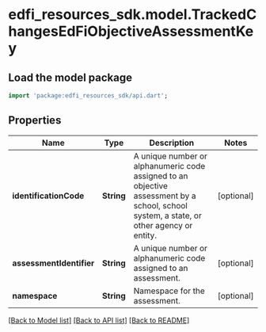 # edfi_resources_sdk.model.TrackedChangesEdFiObjectiveAssessmentKey

## Load the model package
```dart
import 'package:edfi_resources_sdk/api.dart';
```

## Properties
Name | Type | Description | Notes
------------ | ------------- | ------------- | -------------
**identificationCode** | **String** | A unique number or alphanumeric code assigned to an objective assessment by a school, school system, a state, or other agency or entity. | [optional] 
**assessmentIdentifier** | **String** | A unique number or alphanumeric code assigned to an assessment. | [optional] 
**namespace** | **String** | Namespace for the assessment. | [optional] 

[[Back to Model list]](../README.md#documentation-for-models) [[Back to API list]](../README.md#documentation-for-api-endpoints) [[Back to README]](../README.md)


